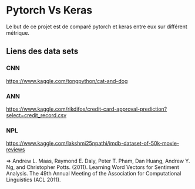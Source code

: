 # Pytorch Vs Keras

Le but de ce projet est de comparé pytorch et keras entre eux sur différent métrique.

## Liens des data sets


### CNN 
https://www.kaggle.com/tongpython/cat-and-dog 


### ANN

https://www.kaggle.com/rikdifos/credit-card-approval-prediction?select=credit_record.csv 


### NPL 

https://www.kaggle.com/lakshmi25npathi/imdb-dataset-of-50k-movie-reviews

=> Andrew L. Maas, Raymond E. Daly, Peter T. Pham, Dan Huang, Andrew Y. Ng, and Christopher Potts. (2011). Learning Word Vectors for Sentiment Analysis. The 49th Annual Meeting of the Association for Computational Linguistics (ACL 2011).
